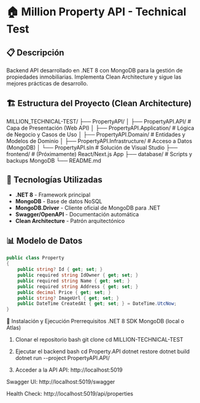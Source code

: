 # 🏠 Million Property API - Technical Test

## 📋 Descripción

Backend API desarrollado en .NET 8 con MongoDB para la gestión de propiedades inmobiliarias. Implementa Clean Architecture y sigue las mejores prácticas de desarrollo.

## 🏗️ Estructura del Proyecto (Clean Architecture)

MILLION_TECHNICAL-TEST/
├── PropertyAPI/
│ ├── PropertyAPI.API/ # Capa de Presentación (Web API)
│ ├── PropertyAPI.Application/ # Lógica de Negocio y Casos de Uso
│ ├── PropertyAPI.Domain/ # Entidades y Modelos de Dominio
│ ├── PropertyAPI.Infrastructure/ # Acceso a Datos (MongoDB)
│ └── PropertyAPI.sln # Solución de Visual Studio
├── frontend/ # (Próximamente) React/Next.js App
├── database/ # Scripts y backups MongoDB
└── README.md

## 🚀 Tecnologías Utilizadas

- **.NET 8** - Framework principal
- **MongoDB** - Base de datos NoSQL
- **MongoDB.Driver** - Cliente oficial de MongoDB para .NET
- **Swagger/OpenAPI** - Documentación automática
- **Clean Architecture** - Patrón arquitectónico

## 📊 Modelo de Datos

```csharp
public class Property
{
    public string? Id { get; set; }
    public required string IdOwner { get; set; }
    public required string Name { get; set; }
    public required string Address { get; set; }
    public decimal Price { get; set; }
    public string? ImageUrl { get; set; }
    public DateTime CreatedAt { get; set; } = DateTime.UtcNow;
}

```

🔧 Instalación y Ejecución
Prerrequisitos
.NET 8 SDK
MongoDB (local o Atlas)

1. Clonar el repositorio
   bash
   git clone [<url-del-repositorio>](https://github.com/andresmarulandam/Million_TECHNICAL-TEST)
   cd MILLION-TECHNICAL-TEST

2. Ejecutar el backend
   bash
   cd Property.API
   dotnet restore
   dotnet build
   dotnet run --project PropertyAPI.API/

3. Acceder a la API
   API: http://localhost:5019

Swagger UI: http://localhost:5019/swagger

Health Check: http://localhost:5019/api/properties
